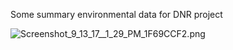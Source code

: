 Some summary environmental data for DNR project

<img src="http://eagle.fish.washington.edu/cnidarian/skitch/Screenshot_9_13_17__1_29_PM_1F69CCF2.png" alt="Screenshot_9_13_17__1_29_PM_1F69CCF2.png"/>

